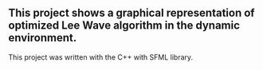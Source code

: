 This project shows a graphical representation of optimized Lee Wave algorithm in the dynamic environment.
------------------------------------------------------
This project was written with the C++ with SFML library.

